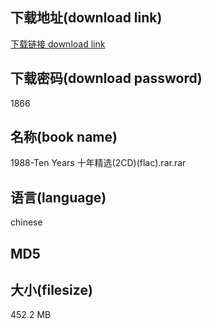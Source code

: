 ## 下载地址(download link)
[下载链接 download link](https://voluble-croquembouche-d321dc.netlify.app/?s=1988-Ten+Years+%E5%8D%81%E5%B9%B4%E7%B2%BE%E9%80%89%282CD%29%28flac%29.rar)

## 下载密码(download password)
1866

## 名称(book name)
1988-Ten Years 十年精选(2CD)(flac).rar.rar

## 语言(language)
chinese

## MD5


## 大小(filesize)
452.2 MB
